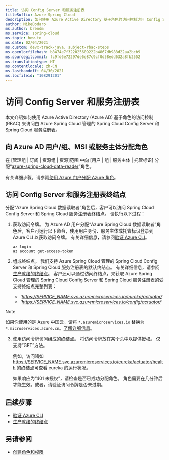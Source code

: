 ```yaml
---
title: 访问 Config Server 和服务注册表
titleSuffix: Azure Spring Cloud
description: 如何使用 Azure Active Directory 基于角色的访问控制访问 Config Server 和服务注册表终结点。
author: MikeDodaro
ms.author: brendm
ms.service: spring-cloud
ms.topic: how-to
ms.date: 02/04/2021
ms.custom: devx-track-java, subject-rbac-steps
ms.openlocfilehash: b8474e7f322025609222b4867db988d22aa2bcb9
ms.sourcegitcommit: fc9fd6e72297de6e87c9cf0d58edd632a8fb2552
ms.translationtype: HT
ms.contentlocale: zh-CN
ms.lasthandoff: 04/30/2021
ms.locfileid: "108291201"
---
```

# <a name="access-config-server-and-service-registry"></a>访问 Config Server 和服务注册表

本文介绍如何使用 Azure Active Directory (Azure AD) 基于角色的访问控制 (RBAC) 来访问由 Azure Spring Cloud 管理的 Spring Cloud Config Server 和 Spring Cloud 服务注册表。

## <a name="assign-role-to-azure-ad-usergroup-msi-or-service-principal"></a>向 Azure AD 用户/组、MSI 或服务主体分配角色

在 [管理组 | 订阅 | 资源组 | 资源]范围 中向 [用户 | 组 | 服务主体 | 托管标识] 分配“[azure-spring-cloud-data-reader](../role-based-access-control/built-in-roles.md#azure-spring-cloud-data-reader)”角色。

有关详细步骤，请参阅[使用 Azure 门户分配 Azure 角色](../role-based-access-control/role-assignments-portal.md)。

## <a name="access-config-server-and-service-registry-endpoints"></a>访问 Config Server 和服务注册表终结点

分配“Azure Spring Cloud 数据读取者”角色后，客户可以访问 Spring Cloud Config Server 和 Spring Cloud 服务注册表终结点。 请执行以下过程：

1. 获取访问令牌。 为 Azure AD 用户分配“Azure Spring Cloud 数据读取者”角色后，客户可运行以下命令，使用用户身份、服务主体或托管标识登录到 Azure CLI 以获取访问令牌。 有关详细信息，请参阅[验证 Azure CLI](/cli/azure/authenticate-azure-cli)。 

    ```azurecli
    az login
    az account get-access-token
    ```
2. 组成终结点。 我们支持 Azure Spring Cloud 管理的 Spring Cloud Config Server 和 Spring Cloud 服务注册表的默认终结点。 有关详细信息，请参阅[生产就绪的终结点](https://docs.spring.io/spring-boot/docs/current/reference/htmlsingle/#production-ready-endpoints)。 客户还可以通过访问终结点，来获取 Azure Spring Cloud 管理的 Spring Cloud Config Server 和 Spring Cloud 服务注册表的受支持终结点完整列表：

    * *'https://SERVICE_NAME.svc.azuremicroservices.io/eureka/actuator/'*
    * *'https://SERVICE_NAME.svc.azuremicroservices.io/config/actuator/'* 

>[!NOTE]
> 如果你使用的是 Azure 中国云，请将 `*.azuremicroservices.io` 替换为 `*.microservices.azure.cn`。[了解详细信息](/azure/china/resources-developer-guide#check-endpoints-in-azure)。

3. 使用访问令牌访问组成的终结点。 将访问令牌放在某个头中以提供授权。  仅支持“GET”方法。

    例如，访问诸如 https://SERVICE_NAME.svc.azuremicroservices.io/eureka/actuator/health 的终结点可查看 eureka 的运行状况。

    如果响应为“401 未授权”，请检查是否已成功分配角色。  角色需要在几分钟后才能生效。或者，请验证访问令牌是否未过期。

## <a name="next-steps"></a>后续步骤
* [验证 Azure CLI](/cli/azure/authenticate-azure-cli)
* [生产就绪的终结点](https://docs.spring.io/spring-boot/docs/current/reference/htmlsingle/#production-ready-endpoints)

## <a name="see-also"></a>另请参阅
* [创建角色和权限](how-to-permissions.md)